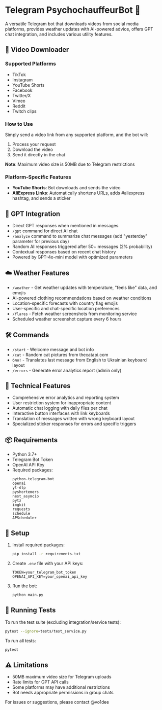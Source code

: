 # Telegram PsychochauffeurBot 🤖

A versatile Telegram bot that downloads videos from social media platforms, provides weather updates with AI-powered advice, offers GPT chat integration, and includes various utility features.

## 🎥 Video Downloader

### Supported Platforms
- TikTok
- Instagram
- YouTube Shorts
- Facebook
- Twitter/X
- Vimeo
- Reddit
- Twitch clips

### How to Use
Simply send a video link from any supported platform, and the bot will:
1. Process your request
2. Download the video
3. Send it directly in the chat

**Note**: Maximum video size is 50MB due to Telegram restrictions

### Platform-Specific Features
- **YouTube Shorts**: Bot downloads and sends the video
- **AliExpress Links**: Automatically shortens URLs, adds #aliexpress hashtag, and sends a sticker

## 🤖 GPT Integration
- Direct GPT responses when mentioned in messages
- `/gpt` command for direct AI chat
- `/analyze` command to summarize chat messages (add "yesterday" parameter for previous day)
- Random AI responses triggered after 50+ messages (2% probability)
- Contextual responses based on recent chat history
- Powered by GPT-4o-mini model with optimized parameters

## ☁️ Weather Features
- `/weather` - Get weather updates with temperature, "feels like" data, and emojis
- AI-powered clothing recommendations based on weather conditions
- Location-specific forecasts with country flag emojis
- User-specific and chat-specific location preferences
- `/flares` - Fetch weather screenshots from monitoring service
- Scheduled weather screenshot capture every 6 hours

## 🛠 Commands
- `/start` - Welcome message and bot info
- `/cat` - Random cat pictures from thecatapi.com
- `бля!` - Translates last message from English to Ukrainian keyboard layout
- `/errors` - Generate error analytics report (admin only)

## 🔧 Technical Features
- Comprehensive error analytics and reporting system
- User restriction system for inappropriate content
- Automatic chat logging with daily files per chat
- Interactive button interfaces with link keyboards
- Translation of messages written with wrong keyboard layout
- Specialized sticker responses for errors and specific triggers

## 📦 Requirements
- Python 3.7+
- Telegram Bot Token
- OpenAI API Key
- Required packages:
  ```
  python-telegram-bot
  openai
  yt-dlp
  pyshorteners
  nest_asyncio
  pytz
  imgkit
  requests
  schedule
  APScheduler
  ```

## 📝 Setup
1. Install required packages:
   ```bash
   pip install -r requirements.txt
   ```
2. Create `.env` file with your API keys:
   ```
   TOKEN=your_telegram_bot_token
   OPENAI_API_KEY=your_openai_api_key
   ```
3. Run the bot:
   ```bash
   python main.py
   ```

## 🧪 Running Tests
To run the test suite (excluding integration/service tests):
```bash
pytest --ignore=tests/test_service.py
```
To run all tests:
```bash
pytest
```

## ⚠️ Limitations
- 50MB maximum video size for Telegram uploads
- Rate limits for GPT API calls
- Some platforms may have additional restrictions
- Bot needs appropriate permissions in group chats

For issues or suggestions, please contact @vo1dee